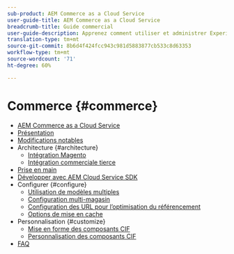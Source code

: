 ```yaml
---
sub-product: AEM Commerce as a Cloud Service
user-guide-title: AEM Commerce as a Cloud Service
breadcrumb-title: Guide commercial
user-guide-description: Apprenez comment utiliser et administrer Experience Manager Commerce as a Cloud Service.
translation-type: tm+mt
source-git-commit: 8b6d4f424fcc943c981d5883877cb533c8d63353
workflow-type: tm+mt
source-wordcount: '71'
ht-degree: 60%

---
```



# Commerce {#commerce}

+ [AEM Commerce as a Cloud Service](/help/commerce-cloud/home.md)
+ [Présentation](overview.md)
+ [Modifications notables](changes.md)
+ Architecture {#architecture}
   + [Intégration Magento](architecture/magento.md)
   + [Intégration commerciale tierce](architecture/third-party.md)
+ [Prise en main](getting-started.md)
+ [Développer avec AEM Cloud Service SDK](develop.md)
+ Configurer {#configure}
   + [Utilisation de modèles multiples](configuring/multi-template-usage.md)
   + [Configuration multi-magasin](configuring/multi-store-setup.md)
   + [Configuration des URL pour l’optimisation du référencement](configuring/advanced-url-configuration.md)
   + [Options de mise en cache](configuring/caching.md)
+ Personnalisation {#customize}
   + [Mise en forme des composants CIF](customizing/style-cif-component.md)
   + [Personnalisation des composants CIF](customizing/customize-cif-components.md)
+ [FAQ](faq.md)

